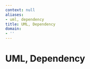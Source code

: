 ```yaml
---
context: null
aliases:
- uml, dependency
title: UML, Dependency
domain:
- ''
---
```


# UML, Dependency
